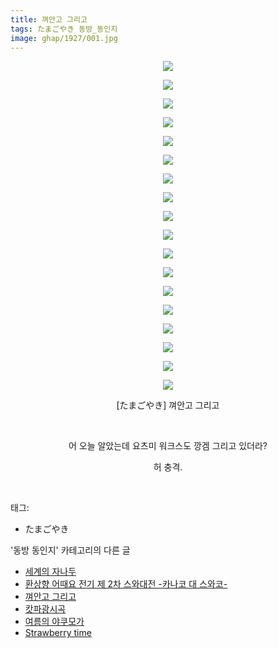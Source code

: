 ```yaml
---
title: 껴안고 그리고
tags: たまごやき 동방_동인지
image: ghap/1927/001.jpg
---
```

<div class="article">
<p style="text-align: center; clear: none; float: none;"><img src="{{ site.nasurl }}/ghap/1927/001.jpg"/></p>
<p style="text-align: center; clear: none; float: none;"><img src="{{ site.nasurl }}/ghap/1927/002.jpg"/></p>
<p style="text-align: center; clear: none; float: none;"><img src="{{ site.nasurl }}/ghap/1927/003.jpg"/></p>
<p style="text-align: center; clear: none; float: none;"><img src="{{ site.nasurl }}/ghap/1927/004.jpg"/></p>
<p style="text-align: center; clear: none; float: none;"><img src="{{ site.nasurl }}/ghap/1927/005.jpg"/></p>
<p style="text-align: center; clear: none; float: none;"><img src="{{ site.nasurl }}/ghap/1927/006.jpg"/></p>
<p style="text-align: center; clear: none; float: none;"><img src="{{ site.nasurl }}/ghap/1927/007.jpg"/></p>
<p style="text-align: center; clear: none; float: none;"><img src="{{ site.nasurl }}/ghap/1927/008.jpg"/></p>
<p style="text-align: center; clear: none; float: none;"><img src="{{ site.nasurl }}/ghap/1927/009.jpg"/></p>
<p style="text-align: center; clear: none; float: none;"><img src="{{ site.nasurl }}/ghap/1927/010.jpg"/></p>
<p style="text-align: center; clear: none; float: none;"><img src="{{ site.nasurl }}/ghap/1927/011.jpg"/></p>
<p style="text-align: center; clear: none; float: none;"><img src="{{ site.nasurl }}/ghap/1927/012.jpg"/></p>
<p style="text-align: center; clear: none; float: none;"><img src="{{ site.nasurl }}/ghap/1927/013.jpg"/></p>
<p style="text-align: center; clear: none; float: none;"><img src="{{ site.nasurl }}/ghap/1927/014.jpg"/></p>
<p style="text-align: center; clear: none; float: none;"><img src="{{ site.nasurl }}/ghap/1927/015.jpg"/></p>
<p style="text-align: center; clear: none; float: none;"><img src="{{ site.nasurl }}/ghap/1927/016.jpg"/></p>
<p style="text-align: center; clear: none; float: none;"><img src="{{ site.nasurl }}/ghap/1927/017.jpg"/></p>
<p style="text-align: center; clear: none; float: none;"><img src="{{ site.nasurl }}/ghap/1927/018.jpg"/></p>
<p style="text-align: center; clear: none; float: none;">[たまごやき] 껴안고 그리고</p>
<p style="text-align: center; clear: none; float: none;"><br/></p>
<p style="text-align: center; clear: none; float: none;">어 오늘 알았는데 요츠미 워크스도 깡겜 그리고 있더라?</p>
<p style="text-align: center; clear: none; float: none;">허 충격.</p>
<p><br/></p>
</div><div class="tagTrail">
<p>태그: </p>
<ul>
<li>たまごやき</li>
</ul>
</div><div class="another">
<p>'동방 동인지' 카테고리의 다른 글</p>
<ul>
<li><a href="/2016-08-31-ghap_1930">세계의 자나두</a></li>
<li><a href="/2016-08-31-ghap_1929">환상향 어때요 전기 제 2차 스와대전 -카나코 대 스와코-</a></li>
<li><a href="/2016-08-31-ghap_1927">껴안고 그리고</a></li>
<li><a href="/2016-08-31-ghap_1926">캇파광시곡</a></li>
<li><a href="/2016-08-30-ghap_1924">여름의 야쿠모가</a></li>
<li><a href="/2016-08-30-ghap_1923">Strawberry time</a></li>
</ul>
</div><div class="cb_module cb_fluid">
<div class="cb_wrt cb_profile">
</div><!-- commentList close -->
</div>